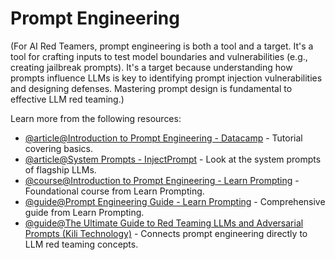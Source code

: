 # Prompt Engineering

(For AI Red Teamers, prompt engineering is both a tool and a target. It's a tool for crafting inputs to test model boundaries and vulnerabilities (e.g., creating jailbreak prompts). It's a target because understanding how prompts influence LLMs is key to identifying prompt injection vulnerabilities and designing defenses. Mastering prompt design is fundamental to effective LLM red teaming.)

Learn more from the following resources:

- [@article@Introduction to Prompt Engineering - Datacamp](https://www.datacamp.com/tutorial/introduction-prompt-engineering) - Tutorial covering basics.
- [@article@System Prompts - InjectPrompt](https://www.injectprompt.com/t/system-prompts) - Look at the system prompts of flagship LLMs.
- [@course@Introduction to Prompt Engineering - Learn Prompting](https://learnprompting.org/courses/intro-to-prompt-engineering) - Foundational course from Learn Prompting.
- [@guide@Prompt Engineering Guide - Learn Prompting](https://learnprompting.org/docs/prompt-engineering) - Comprehensive guide from Learn Prompting.
- [@guide@The Ultimate Guide to Red Teaming LLMs and Adversarial Prompts (Kili Technology)](https://kili-technology.com/large-language-models-llms/red-teaming-llms-and-adversarial-prompts) - Connects prompt engineering directly to LLM red teaming concepts.
